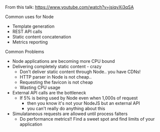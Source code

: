 From this talk: https://www.youtube.com/watch?v=jsiqvXi3qSA

Common uses for Node

- Template generation
- REST API calls
- Static content concatenation
- Metrics reporting

Common Problems

- Node applications are becoming more CPU bound
- Delivering completely static content - crazy
  - Don't deliver static content through Node.. you have CDNs!
  - HTTP parser in Node is not cheap.. 
  - Requesting the favicon is not cheap
  - Wasting CPU usage
- External API calls are the bottleneck
  - If 5% is being used by Node even when 1,000s of request
    - then you know it's not your NodeJS but an external API
    - you can't really do anything about this
- Simulataneous requests are allowed until process falters
  - Do performance metrics!! Find a sweet spot and find limits of your application
